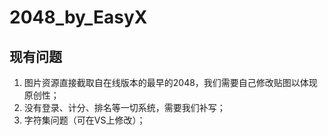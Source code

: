 # 2048_by_EasyX

## 现有问题
1. 图片资源直接截取自在线版本的最早的2048，我们需要自己修改贴图以体现原创性；
2. 没有登录、计分、排名等一切系统，需要我们补写；
3. 字符集问题（可在VS上修改）；
